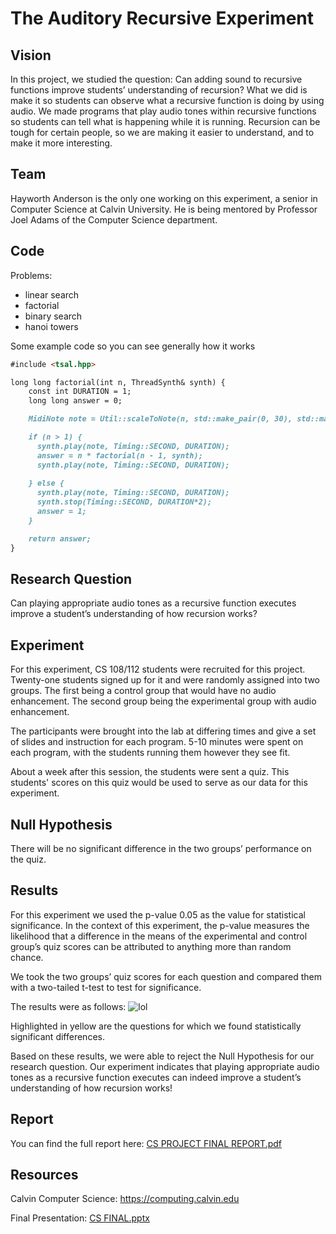 # The Auditory Recursive Experiment 

## Vision

In this project, we studied the question: Can adding sound to recursive functions improve students’ understanding of recursion? What we did is make it so students can observe what a recursive function is doing by using audio. We made programs that play audio tones within recursive functions so students can tell what is happening while it is running. Recursion can be tough for certain people, so we are making it easier to understand, and to make it more interesting. 

## Team

Hayworth Anderson is the only one working on this experiment, a senior in Computer Science at Calvin University. He is being mentored by Professor Joel Adams of the Computer Science department.  

## Code

Problems:

- linear search
- factorial
- binary search
- hanoi towers

Some example code so you can see generally how it works
```markdown
#include <tsal.hpp>

long long factorial(int n, ThreadSynth& synth) {
    const int DURATION = 1;
    long long answer = 0;

    MidiNote note = Util::scaleToNote(n, std::make_pair(0, 30), std::make_pair(C4, C7));

    if (n > 1) {
      synth.play(note, Timing::SECOND, DURATION);
      answer = n * factorial(n - 1, synth);
      synth.play(note, Timing::SECOND, DURATION);
      
    } else {
      synth.play(note, Timing::SECOND, DURATION);
      synth.stop(Timing::SECOND, DURATION*2);
      answer = 1;
    }

    return answer;
}
```
## Research Question

Can playing appropriate audio tones as a recursive function executes improve a student’s understanding of how recursion works?

## Experiment

For this experiment, CS 108/112 students were recruited for this project. Twenty-one students signed up for it and were randomly assigned into two groups. The first being a control group that would have no audio enhancement. The second group being the experimental group with audio enhancement. 

The participants were brought into the lab at differing times and give a set of slides and instruction for each program. 5-10 minutes were spent on each program, with the students running them however they see fit. 

About a week after this session, the students were sent a quiz. This students' scores on this quiz would be used to serve as our data for this experiment.

## Null Hypothesis

There will be no significant difference in the two groups’ performance on the quiz.

## Results 

For this experiment we used the p-value 0.05 as the value for statistical significance. In the context of this experiment, the p-value measures the likelihood that a difference in the means of the experimental and control group’s quiz scores can be attributed to anything more than random chance.

We took the two groups’ quiz scores for each question and compared them with a two-tailed t-test to test for significance. 

The results were as follows:
![lol](https://user-images.githubusercontent.com/71472546/165418058-864393e9-0c70-4bae-92a5-e0f782f3bd82.png)

Highlighted in yellow are the questions for which we found statistically significant differences.

Based on these results, we were able to reject the Null Hypothesis for our research question. Our experiment indicates that playing appropriate audio tones as a recursive function executes can indeed improve a student’s understanding of how recursion works!

## Report

You can find the full report here:
[CS PROJECT FINAL REPORT.pdf](https://github.com/hearing-recursion-2022/Hearing-Recursion-cs398-2022/files/8587584/CS.PROJECT.FINAL.REPORT.pdf)

## Resources

Calvin Computer Science: https://computing.calvin.edu

Final Presentation: [CS FINAL.pptx](https://github.com/haywortha/Hearing-Recursion/files/8568285/CS.FINAL.pptx)

